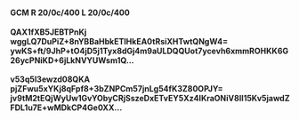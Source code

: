 #### GCM R 20/0c/400 L 20/0c/400
**QAX1fXB5JEBTPnKj**<br/>**wggLQ7DuPiZ+8nYBBaHbkETlHkEA0tRsiXHTwtQNgW4=**<br/>**ywKS+ft/9JhP+tO4jD5j1Tyx8dGj4m9aULDQQUot7ycevh6xmmROHKK6G26ycPNiKD+6jLkNVYUWsm1Q...**<br/><br/>
**v53q5I3ewzd08QKA**<br/>**pjZFwu5xYKj8qFpf8+3bZNPCm57jnLg54fK3Z80OPJY=**<br/>**jv9tM2tEQjWyUw1GvYObyCRjSszeDxETvEY5Xz4IKraONiV8lI15Kv5jawdZFDL1u7E+wMDkCP4Ge0XX...**